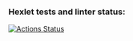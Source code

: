 ### Hexlet tests and linter status:
[![Actions Status](https://github.com/PrimkY/frontend-project-lvl1/workflows/hexlet-check/badge.svg)](https://github.com/PrimkY/frontend-project-lvl1/actions)